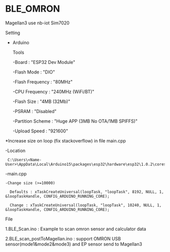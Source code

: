 # BLE_OMRON

Magellan3 use nb-iot Sim7020 

Setting

* Arduino
  
  Tools
  
    -Board : "ESP32 Dev Module"
  
    -Flash Mode : "DIO"
  
    -Flash Frequency : "80MHz"
  
    -CPU Frequency : "240MHz (WiFi/BT)"
  
    -Flash Size : "4MB (32Mb)"
  
    -PSRAM : "Disabled"
  
    -Partition Scheme : "Huge APP (3MB No OTA/1MB SPIFFS)"
  
    -Upload Speed : "921600"

*Increase size on loop (fix  stackoverflow) in file main.cpp 
  
  -Location 
  
     C:\Users\<Name-User>\AppData\Local\Arduino15\packages\esp32\hardware\esp32\1.0.2\cores\esp32\main.cpp
  
  -main.cpp 
  
    -Change size (>=10000)
  
      Defaults : xTaskCreateUniversal(loopTask, "loopTask", 8192, NULL, 1, &loopTaskHandle, CONFIG_ARDUINO_RUNNING_CORE);
  
      Change : xTaskCreateUniversal(loopTask, "loopTask", 10240, NULL, 1, &loopTaskHandle, CONFIG_ARDUINO_RUNNING_CORE);

File

1.BLE_Scan.ino : Example to scan omron sensor and calculator data

2.BLE_scan_postToMagellan.ino : support OMRON USB sensor(mode1&mode2&mode3) and EP sensor send to Magellan3
